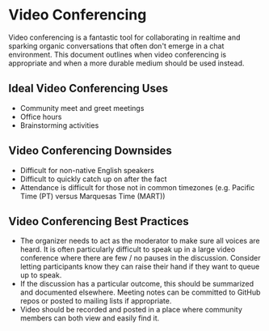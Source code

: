 # Video Conferencing

Video conferencing is a fantastic tool for collaborating in realtime and sparking organic conversations that often don't emerge in a chat environment. This document outlines when video conferencing is appropriate and when a more durable medium should be used instead.

## Ideal Video Conferencing Uses

  - Community meet and greet meetings
  - Office hours
  - Brainstorming activities

## Video Conferencing Downsides

  - Difficult for non-native English speakers
  - Difficult to quickly catch up on after the fact
  - Attendance is difficult for those not in common timezones (e.g. Pacific Time (PT) versus Marquesas Time (MART))

## Video Conferencing Best Practices

  - The organizer needs to act as the moderator to make sure all voices are heard. It is often particularly difficult to speak up in a large video conference where there are few / no pauses in the discussion. Consider letting participants know they can raise their hand if they want to queue up to speak.
  - If the discussion has a particular outcome, this should be summarized and documented elsewhere. Meeting notes can be committed to GitHub repos or posted to mailing lists if appropriate.
  - Video should be recorded and posted in a place where community members can both view and easily find it.
